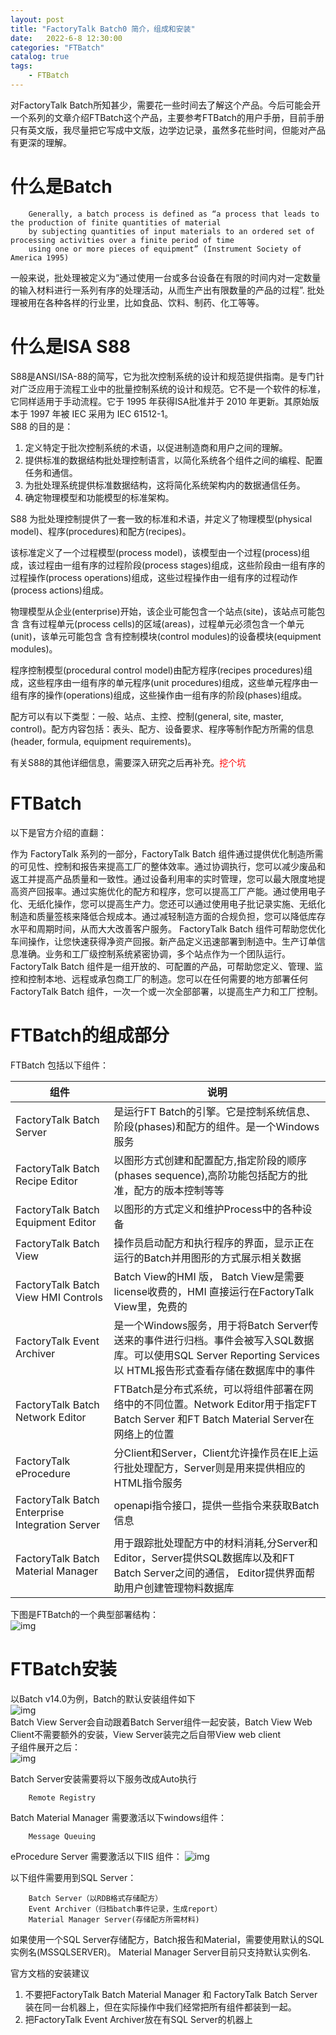 ```yaml
---                
layout: post            
title: "FactoryTalk Batch0 简介，组成和安装"                
date:   2022-6-8 12:30:00                 
categories: "FTBatch"                
catalog: true                
tags:                 
    - FTBatch                
---      
```


对FactoryTalk Batch所知甚少，需要花一些时间去了解这个产品。今后可能会开一个系列的文章介绍FTBatch这个产品，主要参考FTBatch的用户手册，目前手册只有英文版，我尽量把它写成中文版，边学边记录，虽然多花些时间，但能对产品有更深的理解。  

# 什么是Batch

        Generally, a batch process is defined as “a process that leads to the production of finite quantities of material 
        by subjecting quantities of input materials to an ordered set of processing activities over a finite period of time 
        using one or more pieces of equipment” (Instrument Society of America 1995)

一般来说，批处理被定义为“通过使用一台或多台设备在有限的时间内对一定数量的输入材料进行一系列有序的处理活动，从而生产出有限数量的产品的过程”. 批处理被用在各种各样的行业里，比如食品、饮料、制药、化工等等。  

# 什么是ISA S88

S88是ANSI/ISA-88的简写，它为批次控制系统的设计和规范提供指南。是专门针对⼴泛应⽤于流程⼯业中的批量控制系统的设计和规范。它不是一个软件的标准，它同样适用于手动流程。它于 1995 年获得ISA批准并于 2010 年更新。其原始版本于 1997 年被 IEC 采用为 IEC 61512-1。  
S88 的目的是：  
1. 定义特定于批次控制系统的术语，以促进制造商和用户之间的理解。  
2. 提供标准的数据结构批处理控制语言，以简化系统各个组件之间的编程、配置任务和通信。    
3. 为批处理系统提供标准数据结构，这将简化系统架构内的数据通信任务。    
4. 确定物理模型和功能模型的标准架构。  
   
S88 为批处理控制提供了一套一致的标准和术语，并定义了物理模型(physical model)、程序(procedures)和配方(recipes)。  

该标准定义了一个过程模型(process model)，该模型由一个过程(process)组成，该过程由一组有序的过程阶段(process stages)组成，这些阶段由一组有序的过程操作(process operations)组成，这些过程操作由一组有序的过程动作(process actions)组成。  

物理模型从企业(enterprise)开始，该企业可能包含一个站点(site)，该站点可能包含  含有过程单元(process cells)的区域(areas)，过程单元必须包含一个单元(unit)，该单元可能包含  含有控制模块(control modules)的设备模块(equipment modules)。  

程序控制模型(procedural control model)由配方程序(recipes procedures)组成，这些程序由一组有序的单元程序(unit procedures)组成，这些单元程序由一组有序的操作(operations)组成，这些操作由一组有序的阶段(phases)组成。  

配方可以有以下类型：一般、站点、主控、控制(general, site, master, control)。配方内容包括：表头、配方、设备要求、程序等制作配方所需的信息(header, formula, equipment requirements)。  

有关S88的其他详细信息，需要深入研究之后再补充。<font color="red">挖个坑</font>  

# FTBatch
以下是官方介绍的直翻：  

作为 FactoryTalk 系列的一部分，FactoryTalk Batch 组件通过提供优化制造所需的可见性、控制和报告来提高工厂的整体效率。通过协调执行，您可以减少废品和返工并提高产品质量和一致性。通过设备利用率的实时管理，您可以最大限度地提高资产回报率。通过实施优化的配方和程序，您可以提高工厂产能。通过使用电子化、无纸化操作，您可以提高生产力。您还可以通过使用电子批记录实施、无纸化制造和质量签核来降低合规成本。通过减轻制造方面的合规负担，您可以降低库存水平和周期时间，从而大大改善客户服务。
FactoryTalk Batch 组件可帮助您优化车间操作，让您快速获得净资产回报。新产品定义迅速部署到制造中。生产订单信息准确。业务和工厂级控制系统紧密协调，多个站点作为一个团队运行。 FactoryTalk Batch 组件是一组开放的、可配置的产品，可帮助您定义、管理、监控和控制本地、远程或承包商工厂的制造。您可以在任何需要的地方部署任何 FactoryTalk Batch 组件，一次一个或一次全部部署，以提高生产力和工厂控制。  

# FTBatch的组成部分
FTBatch 包括以下组件：   

| 组件 | 说明 |
| --- | ----------- |
| FactoryTalk Batch Server |是运行FT Batch的引擎。它是控制系统信息、阶段(phases)和配方的组件。是一个Windows服务|   
| FactoryTalk Batch Recipe Editor |以图形方式创建和配置配方,指定阶段的顺序(phases sequence),高阶功能包括配方的批准，配方的版本控制等等|   
| FactoryTalk Batch Equipment Editor |以图形的方式定义和维护Process中的各种设备|   
| FactoryTalk Batch View |操作员启动配方和执行程序的界面，显示正在运行的Batch并用图形的方式展示相关数据|   
| FactoryTalk Batch View HMI Controls | Batch View的HMI 版， Batch View是需要license收费的，HMI 直接运行在FactoryTalk View里，免费的|   
| FactoryTalk Event Archiver |是一个Windows服务，用于将Batch Server传送来的事件进行归档。事件会被写入SQL数据库。可以使用SQL Server Reporting Services以 HTML报告形式查看存储在数据库中的事件|   
| FactoryTalk Batch Network Editor |FTBatch是分布式系统，可以将组件部署在网络中的不同位置。Network Editor用于指定FT Batch Server 和FT Batch Material Server在网络上的位置|   
| FactoryTalk eProcedure | 分Client和Server，Client允许操作员在IE上运行批处理配方，Server则是用来提供相应的HTML指令服务|  
| FactoryTalk Batch Enterprise Integration Server |  openapi指令接口，提供一些指令来获取Batch信息 |
| FactoryTalk Batch Material Manager |用于跟踪批处理配方中的材料消耗,分Server和Editor，Server提供SQL数据库以及和FT Batch Server之间的通信， Editor提供界面帮助用户创建管理物料数据库|    

下图是FTBatch的一个典型部署结构：  
![img](https://github.com/kerwenzhang/kerwenzhang.github.io/blob/master/_posts/image/Batch/Batch_install_structure.png?raw=true)

# FTBatch安装
以Batch v14.0为例，Batch的默认安装组件如下  
![img](https://github.com/kerwenzhang/kerwenzhang.github.io/blob/master/_posts/image/Batch/Batch_install1.png?raw=true)  
Batch View Server会自动跟着Batch Server组件一起安装，Batch View Web Client不需要额外的安装，View Server装完之后自带View web client   
子组件展开之后：  
![img](https://github.com/kerwenzhang/kerwenzhang.github.io/blob/master/_posts/image/Batch/Batch_install2.png?raw=true)

Batch Server安装需要将以下服务改成Auto执行

        Remote Registry

Batch Material Manager 需要激活以下windows组件：

        Message Queuing

eProcedure Server 需要激活以下IIS 组件：
![img](https://github.com/kerwenzhang/kerwenzhang.github.io/blob/master/_posts/image/Batch/Batch_install3.png?raw=true)  

以下组件需要用到SQL Server：  

        Batch Server（以RDB格式存储配方）  
        Event Archiver（归档batch事件记录，生成report）  
        Material Manager Server(存储配方所需材料)  

如果使用一个SQL Server存储配方，Batch报告和Material，需要使用默认的SQL实例名(MSSQLSERVER)。 Material Manager Server目前只支持默认实例名.  

官方文档的安装建议  
1. 不要把FactoryTalk Batch Material Manager 和 FactoryTalk Batch Server 装在同一台机器上，但在实际操作中我们经常把所有组件都装到一起。
2. 把FactoryTalk Event Archiver放在有SQL Server的机器上  
